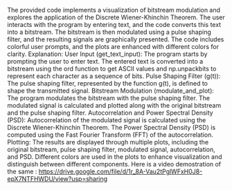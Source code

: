The provided code implements a visualization of bitstream modulation and explores the application of the Discrete Wiener-Khinchin Theorem. 
The user interacts with the program by entering text, and the code converts this text into a bitstream. 
The bitstream is then modulated using a pulse shaping filter, and the resulting signals are graphically presented. 
The code includes colorful user prompts, and the plots are enhanced with different colors for clarity.
Explanation:
User Input (get_text_input):
The program starts by prompting the user to enter text.
The entered text is converted into a bitstream using the ord function to get ASCII values and np.unpackbits to represent each character as a sequence of bits.
Pulse Shaping Filter (g(t)):
The pulse shaping filter, represented by the function g(t), is defined to shape the transmitted signal.
Bitstream Modulation (modulate_and_plot):
The program modulates the bitstream with the pulse shaping filter.
The modulated signal is calculated and plotted along with the original bitstream and the pulse shaping filter.
Autocorrelation and Power Spectral Density (PSD):
Autocorrelation of the modulated signal is calculated using the Discrete Wiener-Khinchin Theorem.
The Power Spectral Density (PSD) is computed using the Fast Fourier Transform (FFT) of the autocorrelation.
Plotting:
The results are displayed through multiple plots, including the original bitstream, pulse shaping filter, modulated signal, autocorrelation, and PSD.
Different colors are used in the plots to enhance visualization and distinguish between different components.
Here is a video demostration of the same : https://drive.google.com/file/d/1r_8A-Vau2tPglWFxH0J8-epX7NTFHWDU/view?usp=sharing
